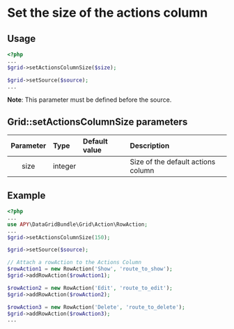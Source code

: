 Set the size of the actions column
===========================================

## Usage

```php
<?php
...
$grid->setActionsColumnSize($size);

$grid->setSource($source);
...
```

**Note**: This parameter must be defined before the source.

## Grid::setActionsColumnSize parameters

|Parameter|Type|Default value|Description|
|:--:|:--|:--|:--|
|size|integer||Size of the default actions column|

## Example

```php
<?php
...
use APY\DataGridBundle\Grid\Action\RowAction;
...
$grid->setActionsColumnSize(150);

$grid->setSource($source);

// Attach a rowAction to the Actions Column
$rowAction1 = new RowAction('Show', 'route_to_show');
$grid->addRowAction($rowAction1);

$rowAction2 = new RowAction('Edit', 'route_to_edit');
$grid->addRowAction($rowAction2);

$rowAction3 = new RowAction('Delete', 'route_to_delete');
$grid->addRowAction($rowAction3);
...
```
